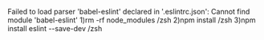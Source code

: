 Failed to load parser 'babel-eslint' declared in '.eslintrc.json': Cannot find module 'babel-eslint' 
1)rm -rf node_modules /zsh
2)npm install /zsh
3)npm install eslint --save-dev /zsh
